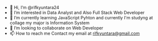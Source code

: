 - 👋 Hi, I’m @rifkyuntara24
- 👀 I’m interested in Data Analyst and Also Full Stack Web Developer
- 🌱 I’m currently learning JavaScript Pyhton and currently I'm studyng at collage my major is Information System
- 💞️ I’m looking to collaborate on Web Developer 
- 📫 How to reach me 
      Contact my email at rifkyuntara@gmail.com


